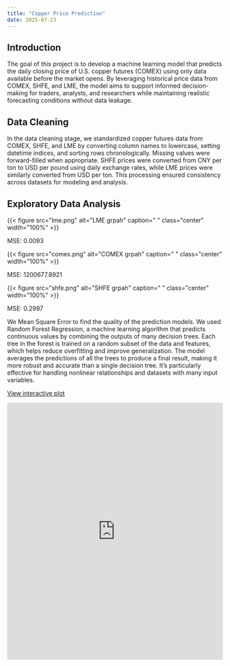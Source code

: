 ```yaml
---
title: "Copper Price Prediction"
date: 2025-07-23
---
```


## Introduction
The goal of this project is to develop a machine learning model that predicts the daily closing price of U.S. copper futures (COMEX) using only data available before the market opens. By leveraging historical price data from COMEX, SHFE, and LME, the model aims to support informed decision-making for traders, analysts, and researchers while maintaining realistic forecasting conditions without data leakage.

## Data Cleaning
In the data cleaning stage, we standardized copper futures data from COMEX, SHFE, and LME by converting column names to lowercase, setting datetime indices, and sorting rows chronologically. Missing values were forward-filled when appropriate. SHFE prices were converted from CNY per ton to USD per pound using daily exchange rates, while LME prices were similarly converted from USD per ton. This processing ensured consistency across datasets for modeling and analysis.

## Exploratory Data Analysis

{{< figure src="lme.png" alt="LME grpah" caption=" " class="center" width="100%" >}}

MSE: 0.0093

{{< figure src="comex.png" alt="COMEX grpah" caption=" " class="center" width="100%" >}}

MSE: 1200677.8921

{{< figure src="shfe.png" alt="SHFE grpah" caption=" " class="center" width="100%" >}}

MSE: 0.2997

We Mean Square Error to find the quality of the prediction models. We used Random Forest Regression, a machine learning algorithm that predicts continuous values by combining the outputs of many decision trees. Each tree in the forest is trained on a random subset of the data and features, which helps reduce overfitting and improve generalization. The model averages the predictions of all the trees to produce a final result, making it more robust and accurate than a single decision tree. It’s particularly effective for handling nonlinear relationships and datasets with many input variables.


[View interactive plot](https://github.com/ucd25-cosmos-deeplearners/ucd25-cosmos-deeplearners.github.io/edit/main/content/mini-project/copper/index.html)


<iframe src="https://github.com/ucd25-cosmos-deeplearners/ucd25-cosmos-deeplearners.github.io/blob/main/content/mini-project/copper/index.html" width="100%" height="600" style="border:none;"></iframe>


